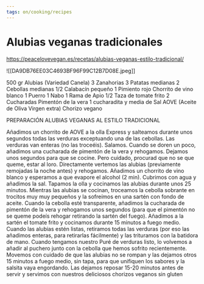 ```yaml
---
tags: on/cooking/recipes
---
```

# Alubias veganas tradicionales 

https://peacelovevegan.es/recetas/alubias-veganas-estilo-tradicional/

![[DA9DB76EE03C4693BF96F99C12B7D08E.jpeg]]

500 gr Alubias (Variedad Canela)
3 Zanahorias
3 Patatas medianas
2 Cebollas medianas
1/2 Calabacín pequeño
1 Pimiento rojo
Chorrito de vino blanco
1 Puerro
1 Nabo
1 Rama de Apio
1/2 Taza de tomate frito
2 Cucharadas Pimentón de la vera
1 cucharadita y media de Sal
AOVE (Aceite de Oliva Virgen extra)
Chorizo vegano

PREPARACIÓN ALUBIAS VEGANAS AL ESTILO TRADICIONAL

Añadimos un chorrito de AOVE a la olla Express y salteamos durante unos segundos todas las verduras exceptuando una de las cebollas. Las verduras van enteras (no las troceéis). Salamos. Cuando se doren un poco, añadimos una cucharada de pimentón de la vera y rehogamos. Dejamos unos segundos para que se cocine. Pero cuidado, procurad que no se que queme, estar al loro. Directamente vertemos las alubias (previamente remojadas la noche antes) y rehogamos. Añadimos un chorrito de vino blanco y esperamos a que evapore el alcohol (2 min). Cubrimos con agua y añadimos la sal. Tapamos la olla y cocinamos las alubias durante unos 25 minutos.
Mientras las alubias se cocinan, troceamos la cebolla sobrante en trocitos muy muy pequeños y la sofreímos en una sartén con fondo de aceite. Cuando la cebolla esté transparente, añadimos la cucharada de pimentón de la vera y rehogamos unos segundos (para que el pimentón no se queme podeís rehogar retirando la sartén del fuego). Añadimos a la sartén el tomate frito y cocinamos durante 15 minutos a fuego medio.
Cuando las alubias estén listas, retiramos todas las verduras (por eso las añadimos enteras, para retirarlas fácilmente) y las trituramos con la batidora de mano.
Cuando tengamos nuestro Puré de verduras listo, lo volvemos a añadir al puchero junto con la cebolla que hemos sofrito recientemente.
Movemos con cuidado de que las alubias no se rompan y las dejamos otros 15 minutos a fuego medio, sin tapa, para que unifiquen los sabores y la salsita vaya engordando.
Las dejamos reposar 15-20 minutos antes de servir y servimos con nuestros deliciosos chorizos veganos sin gluten

